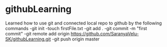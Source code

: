 # githubLearning
Learned how to use git and connected local repo to github by the following commands
-git init
-touch firstFile.txt
-git add .
-git commit -m "first commit"
-git remote add origin https://github.com/SaranyaVelu-SK/githubLearning.git
-git push origin master
